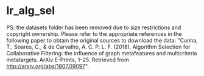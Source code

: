 # lr_alg_sel




PS: the datasets folder has been removed due to size restrictions and copyright ownership. Please refer to the appropriate references in the following paper to obtain the original sources to download the data: "Cunha, T., Soares, C., & de Carvalho, A. C. P. L. F. (2018). Algorithm Selection for Collaborative Filtering: the influence of graph metafeatures and multicriteria metatargets. ArXiv E-Prints, 1–25. Retrieved from http://arxiv.org/abs/1807.09097".
